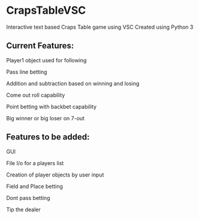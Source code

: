 # CrapsTableVSC

Interactive text based Craps Table game using VSC
Created using Python 3

## Current Features:

Player1 object used for following

Pass line betting

Addition and subtraction based on winning and losing

Come out roll capability

Point betting with backbet capability

Big winner or big loser on 7-out

## Features to be added:

GUI

File I/o for a players list

Creation of player objects by user input

Field and Place betting

Dont pass betting

Tip the dealer
